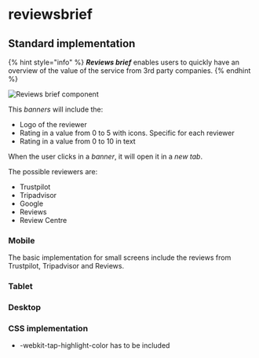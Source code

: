 # reviewsbrief

## **Standard implementation**

{% hint style="info" %}
_**Reviews brief**_ enables users to quickly have an overview of the value of the service from 3rd party companies.
{% endhint %}

![Reviews brief component](https://github.com/miriamcastellon/st-design/tree/10a3297df124277b17d6268d0c90d09255da081f/design-system/.gitbook/assets/reviewsbrief.png)

This _banners_ will include the:

* Logo of the reviewer
* Rating in a value from 0 to 5 with icons. Specific for each reviewer
* Rating in a value from 0 to 10 in text

When the user clicks in a _banner_, it will open it in a _new tab_.

The possible reviewers are:

* Trustpilot
* Tripadvisor
* Google
* Reviews
* Review Centre

### Mobile

The basic implementation for small screens include the reviews from Trustpilot, Tripadvisor and Reviews.

### Tablet

### Desktop

### CSS implementation

* -webkit-tap-highlight-color has to be included

